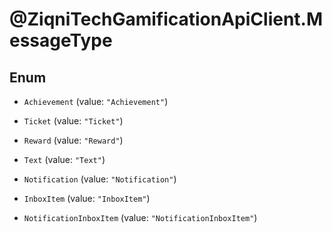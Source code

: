 # @ZiqniTechGamificationApiClient.MessageType

## Enum


* `Achievement` (value: `"Achievement"`)

* `Ticket` (value: `"Ticket"`)

* `Reward` (value: `"Reward"`)

* `Text` (value: `"Text"`)

* `Notification` (value: `"Notification"`)

* `InboxItem` (value: `"InboxItem"`)

* `NotificationInboxItem` (value: `"NotificationInboxItem"`)



